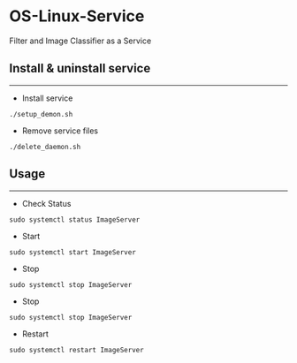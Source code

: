# OS-Linux-Service
Filter and Image Classifier as a Service




## Install & uninstall service
---

* Install service

```
./setup_demon.sh
```

* Remove service files

```
./delete_daemon.sh
```


## Usage
---

*  Check Status

```
sudo systemctl status ImageServer
```

* Start

```
sudo systemctl start ImageServer
```

* Stop

```
sudo systemctl stop ImageServer
```

* Stop

```
sudo systemctl stop ImageServer
```

* Restart

```
sudo systemctl restart ImageServer
```